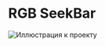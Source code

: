 # RGB SeekBar

![Иллюстрация к проекту](https://raw.githubusercontent.com/tommios/master/AndroidProject/02_RGB_SeekBar/RGB_SeekBar.JPG)
